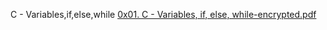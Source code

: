 C - Variables,if,else,while
[0x01. C - Variables, if, else, while-encrypted.pdf](https://github.com/briankod/alx-low_level_programming/files/8425526/0x01.C.-.Variables.if.else.while-encrypted.pdf)
